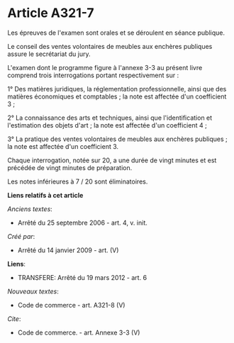 # Article A321-7

Les épreuves de l'examen sont orales et se déroulent en séance publique. 

Le conseil des ventes volontaires de meubles aux enchères publiques assure le secrétariat du jury.

L'examen dont le programme figure à l'annexe 3-3 au présent livre comprend trois interrogations portant respectivement sur : 

1° Des matières juridiques, la réglementation professionnelle, ainsi que des matières économiques et comptables ; la note est
affectée d'un coefficient 3 ; 

2° La connaissance des arts et techniques, ainsi que l'identification et l'estimation des objets d'art ; la note est affectée
d'un coefficient 4 ; 

3° La pratique des ventes volontaires de meubles aux enchères publiques ; la note est affectée d'un coefficient 3. 

Chaque interrogation, notée sur 20, a une durée de vingt minutes et est précédée de vingt minutes de préparation. 

Les notes inférieures à 7 / 20 sont éliminatoires.

**Liens relatifs à cet article**

_Anciens textes_:

  - Arrêté du 25 septembre 2006 - art. 4, v. init.

_Créé par_:

  - Arrêté du 14 janvier 2009 - art. (V)

**Liens**:

  - TRANSFERE: Arrêté du 19 mars 2012 - art. 6

_Nouveaux textes_:

  - Code de commerce - art. A321-8 (V)

_Cite_:

  - Code de commerce. - art. Annexe 3-3 (V)
